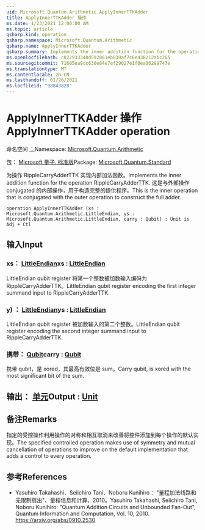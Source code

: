 ```yaml
---
uid: Microsoft.Quantum.Arithmetic.ApplyInnerTTKAdder
title: ApplyInnerTTKAdder 操作
ms.date: 1/23/2021 12:00:00 AM
ms.topic: article
qsharp.kind: operation
qsharp.namespace: Microsoft.Quantum.Arithmetic
qsharp.name: ApplyInnerTTKAdder
qsharp.summary: Implements the inner addition function for the operation RippleCarryAdderTTK. This is the inner operation that is conjugated with the outer operation to construct the full adder.
ms.openlocfilehash: c822933340d592061eb039af7c6e438212abc265
ms.sourcegitcommit: 71605ea9cc630e84e7ef29027e1f0ea06299747e
ms.translationtype: MT
ms.contentlocale: zh-CN
ms.lasthandoff: 01/26/2021
ms.locfileid: "98843828"
---
```

# <a name="applyinnerttkadder-operation"></a><span data-ttu-id="5bee8-102">ApplyInnerTTKAdder 操作</span><span class="sxs-lookup"><span data-stu-id="5bee8-102">ApplyInnerTTKAdder operation</span></span>

<span data-ttu-id="5bee8-103">命名空间 [：](xref:Microsoft.Quantum.Arithmetic)</span><span class="sxs-lookup"><span data-stu-id="5bee8-103">Namespace: [Microsoft.Quantum.Arithmetic](xref:Microsoft.Quantum.Arithmetic)</span></span>

<span data-ttu-id="5bee8-104">包： [Microsoft 量子. 标准版](https://nuget.org/packages/Microsoft.Quantum.Standard)</span><span class="sxs-lookup"><span data-stu-id="5bee8-104">Package: [Microsoft.Quantum.Standard](https://nuget.org/packages/Microsoft.Quantum.Standard)</span></span>


<span data-ttu-id="5bee8-105">为操作 RippleCarryAdderTTK 实现内部加法函数。</span><span class="sxs-lookup"><span data-stu-id="5bee8-105">Implements the inner addition function for the operation RippleCarryAdderTTK.</span></span> <span data-ttu-id="5bee8-106">这是与外部操作 conjugated 的内部操作，用于构造完整的提供程序。</span><span class="sxs-lookup"><span data-stu-id="5bee8-106">This is the inner operation that is conjugated with the outer operation to construct the full adder.</span></span>

```qsharp
operation ApplyInnerTTKAdder (xs : Microsoft.Quantum.Arithmetic.LittleEndian, ys : Microsoft.Quantum.Arithmetic.LittleEndian, carry : Qubit) : Unit is Adj + Ctl
```


## <a name="input"></a><span data-ttu-id="5bee8-107">输入</span><span class="sxs-lookup"><span data-stu-id="5bee8-107">Input</span></span>

### <a name="xs--littleendian"></a><span data-ttu-id="5bee8-108">xs： [LittleEndian](xref:Microsoft.Quantum.Arithmetic.LittleEndian)</span><span class="sxs-lookup"><span data-stu-id="5bee8-108">xs : [LittleEndian](xref:Microsoft.Quantum.Arithmetic.LittleEndian)</span></span>

<span data-ttu-id="5bee8-109">LittleEndian qubit register 将第一个整数被加数输入编码为 RippleCarryAdderTTK。</span><span class="sxs-lookup"><span data-stu-id="5bee8-109">LittleEndian qubit register encoding the first integer summand input to RippleCarryAdderTTK.</span></span>


### <a name="ys--littleendian"></a><span data-ttu-id="5bee8-110">y) ： [LittleEndian](xref:Microsoft.Quantum.Arithmetic.LittleEndian)</span><span class="sxs-lookup"><span data-stu-id="5bee8-110">ys : [LittleEndian](xref:Microsoft.Quantum.Arithmetic.LittleEndian)</span></span>

<span data-ttu-id="5bee8-111">LittleEndian qubit register 被加数输入的第二个整数。</span><span class="sxs-lookup"><span data-stu-id="5bee8-111">LittleEndian qubit register encoding the second integer summand input to RippleCarryAdderTTK.</span></span>


### <a name="carry--qubit"></a><span data-ttu-id="5bee8-112">携带： [Qubit](xref:microsoft.quantum.lang-ref.qubit)</span><span class="sxs-lookup"><span data-stu-id="5bee8-112">carry : [Qubit](xref:microsoft.quantum.lang-ref.qubit)</span></span>

<span data-ttu-id="5bee8-113">携带 qubit，是 xored，其最高有效位是 sum。</span><span class="sxs-lookup"><span data-stu-id="5bee8-113">Carry qubit, is xored with the most significant bit of the sum.</span></span>



## <a name="output--unit"></a><span data-ttu-id="5bee8-114">输出： [单元](xref:microsoft.quantum.lang-ref.unit)</span><span class="sxs-lookup"><span data-stu-id="5bee8-114">Output : [Unit](xref:microsoft.quantum.lang-ref.unit)</span></span>



## <a name="remarks"></a><span data-ttu-id="5bee8-115">备注</span><span class="sxs-lookup"><span data-stu-id="5bee8-115">Remarks</span></span>

<span data-ttu-id="5bee8-116">指定的受控操作利用操作的对称和相互取消来改善将控件添加到每个操作的默认实现。</span><span class="sxs-lookup"><span data-stu-id="5bee8-116">The specified controlled operation makes use of symmetry and mutual cancellation of operations to improve on the default implementation that adds a control to every operation.</span></span>

## <a name="references"></a><span data-ttu-id="5bee8-117">参考</span><span class="sxs-lookup"><span data-stu-id="5bee8-117">References</span></span>

- <span data-ttu-id="5bee8-118">Yasuhiro Takahashi、Seiichiro Tani、Noboru Kunihiro： "量程加法线路和无限制扇出"、量程信息和计算、2010。</span><span class="sxs-lookup"><span data-stu-id="5bee8-118">Yasuhiro Takahashi, Seiichiro Tani, Noboru Kunihiro: "Quantum Addition Circuits and Unbounded Fan-Out", Quantum Information and Computation, Vol. 10, 2010.</span></span>
  https://arxiv.org/abs/0910.2530